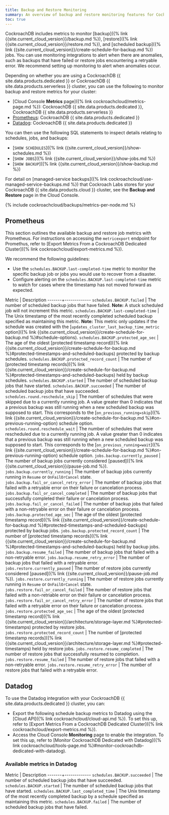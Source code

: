 ```yaml
---
title: Backup and Restore Monitoring
summary: An overview of backup and restore monitoring features for CockroachDB Cloud deployments.
toc: true
---
```


CockroachDB includes metrics to monitor [backup]({% link {{site.current_cloud_version}}/backup.md %}), [restore]({% link {{site.current_cloud_version}}/restore.md %}), and [scheduled backup]({% link {{site.current_cloud_version}}/create-schedule-for-backup.md %}) jobs. You can use monitoring integrations to alert when there are anomalies, such as backups that have failed or restore jobs encountering a retryable error. We recommend setting up monitoring to alert when anomalies occur.

Depending on whether you are using a CockroachDB {{ site.data.products.dedicated }} or CockroachDB {{ site.data.products.serverless }} cluster, you can use the following to monitor backup and restore metrics for your cluster:

- [Cloud Console **Metrics** page]({% link cockroachcloud/metrics-page.md %}): CockroachDB {{ site.data.products.dedicated }}, CockroachDB {{ site.data.products.serverless }}
- [Prometheus](#prometheus): CockroachDB {{ site.data.products.dedicated }}
- [Datadog](#datadog): CockroachDB {{ site.data.products.dedicated }}

You can then use the following SQL statements to inspect details relating to schedules, jobs, and backups:

- [`SHOW SCHEDULES`]({% link {{site.current_cloud_version}}/show-schedules.md %})
- [`SHOW JOBS`]({% link {{site.current_cloud_version}}/show-jobs.md %})
- [`SHOW BACKUP`]({% link {{site.current_cloud_version}}/show-backup.md %})

For detail on [managed-service backups]({% link cockroachcloud/use-managed-service-backups.md %}) that Cockroach Labs stores for your CockroachDB {{ site.data.products.cloud }} cluster, see the **Backup and Restore** page in the Cloud Console.

{% include cockroachcloud/backups/metrics-per-node.md %}

## Prometheus

This section outlines the available backup and restore job metrics with Prometheus. For instructions on accessing the `metricexport` endpoint for Promethus, refer to [Export Metrics From a CockroachDB Dedicated Cluster]({% link cockroachcloud/export-metrics.md %}).

We recommend the following guidelines:

- Use the `schedules.BACKUP.last-completed-time` metric to monitor the specific backup job or jobs you would use to recover from a disaster.
- Configure alerting on the `schedules.BACKUP.last-completed-time` metric to watch for cases where the timestamp has not moved forward as expected.

Metric | Description
-------+-------------
`schedules.BACKUP.failed` | The number of scheduled backup jobs that have failed. **Note:** A stuck scheduled job will not increment this metric.
`schedules.BACKUP.last-completed-time` | The Unix timestamp of the most recently completed scheduled backup specified as maintaining this metric. **Note:** This metric only updates if the schedule was created with the [`updates_cluster_last_backup_time_metric` option]({% link {{site.current_cloud_version}}/create-schedule-for-backup.md %}#schedule-options).
`schedules.BACKUP.protected_age_sec` | The age of the oldest [protected timestamp record]({% link {{site.current_cloud_version}}/create-schedule-for-backup.md %}#protected-timestamps-and-scheduled-backups) protected by backup schedules.
`schedules.BACKUP.protected_record_count` | The number of [protected timestamp records]({% link {{site.current_cloud_version}}/create-schedule-for-backup.md %}#protected-timestamps-and-scheduled-backups) held by backup schedules.
`schedules.BACKUP.started` | The number of scheduled backup jobs that have started.
`schedules.BACKUP.succeeded` | The number of scheduled backup jobs that have succeeded.
`schedules.round.reschedule_skip` | The number of schedules that were skipped due to a currently running job. A value greater than 0 indicates that a previous backup was still running when a new scheduled backup was supposed to start. This corresponds to the [`on_previous_running=skip`]({% link {{site.current_cloud_version}}/create-schedule-for-backup.md %}#on-previous-running-option) schedule option.
`schedules.round.reschedule_wait` | The number of schedules that were rescheduled due to a currently running job. A value greater than 0 indicates that a previous backup was still running when a new scheduled backup was supposed to start. This corresponds to the [`on_previous_running=wait`]({% link {{site.current_cloud_version}}/create-schedule-for-backup.md %}#on-previous-running-option) schedule option.
`jobs.backup.currently_paused` | The number of backup jobs currently considered [paused]({% link {{site.current_cloud_version}}/pause-job.md %}).
`jobs.backup.currently_running` | The number of backup jobs currently running in `Resume` or `OnFailOrCancel` state.
`jobs.backup.fail_or_cancel_retry_error` | The number of backup jobs that failed with a retryable error on their failure or cancelation process.
`jobs.backup.fail_or_cancel_completed` | The number of backup jobs that successfully completed their failure or cancelation process.
`jobs.backup.fail_or_cancel_failed` | The number of backup jobs that failed with a non-retryable error on their failure or cancelation process.
`jobs.backup.protected_age_sec` | The age of the oldest [protected timestamp record]({% link {{site.current_cloud_version}}/create-schedule-for-backup.md %}#protected-timestamps-and-scheduled-backups) protected by backup jobs.
`jobs.backup.protected_record_count` | The number of [protected timestamp records]({% link {{site.current_cloud_version}}/create-schedule-for-backup.md %}#protected-timestamps-and-scheduled-backups) held by backup jobs.
`jobs.backup.resume_failed` | The number of backup jobs that failed with a non-retryable error.
`jobs.backup.resume_retry_error` | The number of backup jobs that failed with a retryable error.
`jobs.restore.currently_paused` | The number of restore jobs currently considered [paused]({% link {{site.current_cloud_version}}/pause-job.md %}).
`jobs.restore.currently_running` | The number of restore jobs currently running in `Resume` or `OnFailOrCancel` state.
`jobs.restore.fail_or_cancel_failed` | The number of restore jobs that failed with a non-retriable error on their failure or cancelation process.
`jobs.restore.fail_or_cancel_retry_error` | The number of restore jobs that failed with a retryable error on their failure or cancelation process.
`jobs.restore.protected_age_sec` | The age of the oldest [protected timestamp record]({% link {{site.current_cloud_version}}/architecture/storage-layer.md %}#protected-timestamps) protected by restore jobs.
`jobs.restore.protected_record_count` | The number of [protected timestamp records]({% link {{site.current_cloud_version}}/architecture/storage-layer.md %}#protected-timestamps) held by restore jobs.
`jobs.restore.resume_completed` | The number of restore jobs that successfully resumed to completion.
`jobs.restore.resume_failed` | The number of restore jobs that failed with a non-retryable error.
`jobs.restore.resume_retry_error` | The number of restore jobs that failed with a retryable error.

## Datadog

To use the Datadog integration with your CockroachDB {{ site.data.products.dedicated }} cluster, you can:

- Export the following schedule backup metrics to Datadog using the [Cloud API]({% link cockroachcloud/cloud-api.md %}). To set this up, refer to [Export Metrics From a CockroachDB Dedicated Cluster]({% link cockroachcloud/export-metrics.md %}).
- Access the Cloud Console **Monitoring** page to enable the integration. To set this up, refer to [Monitor CockroachDB Dedicated with Datadog]({% link cockroachcloud/tools-page.md %}#monitor-cockroachdb-dedicated-with-datadog).

### Available metrics in Datadog

Metric | Description
-------+-------------
`schedules.BACKUP.succeeded` | The number of scheduled backup jobs that have succeeded.
`schedules.BACKUP.started` | The number of scheduled backup jobs that have started.
`schedules.BACKUP.last_completed_time` | The Unix timestamp of the most recently completed backup by a schedule specified as maintaining this metric.
`schedules.BACKUP.failed` | The number of scheduled backup jobs that have failed.
